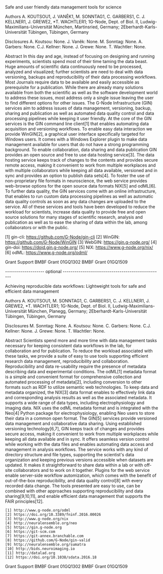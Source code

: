 Safe and user friendly data management tools for science 

Authors
    A. KOUTSOU1, J. VANĚK1, M. SONNTAG1, C. GARBERS1, C. J. KELLNER1, J. GREWE2, *T. WACHTLER1;
    1G-Node, Dept. of Biol. II, Ludwig-Maximilians-Universität München, Martinsried, Germany; 2Eberhardt-Karls-Universität Tübingen, Tübingen, Germany

Disclosures
    A. Koutsou: None. J. Vaněk: None. M. Sonntag: None. A. Garbers: None. C.J. Kellner: None. J. Grewe: None. T. Wachtler: None.

Abstract
In this day and age, instead of focusing on designing and running experiments, scientists 
spend most of their time taming the data beast. Huge amounts of scientific data continuously 
need to be processed, analyzed and visualized; further scientists are need to deal with data 
versioning, backups and reproducibility of their data processing workflows. Most Journals 
require data to be available and easily accessible as prerequisite for a publication. While 
there are already many solutions available from both the scientific as well as the software 
development world to address these issues, most address only a single issue leaving the user 
to find different options for other issues.
The G-Node Infrastructure (GIN) services aim to address issues of data management, versioning, 
backup, sharing and publication as well as automated data quality control and data processing 
pipelines while keeping it user friendly.
At the core of the GIN services is the GIN command line client[1] that enables automating 
data acquisition and versioning workflows. To enable easy data interaction we provide 
WinGIN[2], a graphical user interface specifically targeted for Windows users. It comes 
with a Windows Explorer plugin to make data management available for users that do not 
have a strong programming background. 
To enable collaboration, data sharing and data publication GIN provides an open source and 
free to use data hosting service[3]. The data hosting service keeps track of changes to the 
contents and provides secure remote access, making it convenient to work from multiple 
workplaces and with multiple collaborators while keeping all data available, versioned and 
in sync and provides an option to publish data sets[4].
To foster the use of non-proprietary file formats in neuroscience, the web service 
provides web-browse options for the open source data formats NIX[5] and odML[6].
To further data quality, the GIN services come with an online infrastructure, that 
enables to run custom data processing pipelines as well as automatic data quality controls
as soon as any data changes are uploaded to the service.
All of these services and tools have been developed to reduce the workload for scientists, 
increase data quality to provide free and open source solutions for many stages of 
scientific research, analysis and publication as well as to ease the sharing of data 
within the lab, among collaborators or with the public.

[1] gin-cli: https://github.com/G-Node/gin-cli
[2] WinGIN: https://github.com/G-Node/WinGIN
[3] WebGIN: https://gin.g-node.org/
[4] gin-doi: https://doid.gin.g-node.org/
[5] NIX: https://www.g-node.org/nix/
[6] odML: https://www.g-node.org/odml/


Grant Support
    BMBF Grant 01GQ1302
    BMBF Grant 01GQ1509


-------------------- optional ---------------------------------------------------


Achieving reproducible data workflows: Lightweight tools for safe and efficient data management

Authors
    A. KOUTSOU1, M. SONNTAG1, C. GARBERS1, C. J. KELLNER1, J. GREWE2, *T. WACHTLER1;
    1G-Node, Dept. of Biol. II, Ludwig-Maximilians-Universität München, Planegg, Germany; 2Eberhardt-Karls-Universität Tübingen, Tübingen, Germany

Disclosures
     M. Sonntag: None. A. Koutsou: None. C. Garbers: None. C.J. Kellner: None. J. Grewe: None. T. Wachtler: None.

Abstract
    Scientists spend more and more time with data management tasks necessary for keeping
    consistent data workflows in the lab, for collaboration and for publication. To reduce
    the workload associated with these tasks, we provide a suite of easy to use tools supporting
    efficient research data management, reproducibility and collaboration.
    Reproducibility and data re-usability require the presence of metadata describing data and
    experimental conditions. The odML[1] metadata format is a simple and convenient format for
    comprehensive collection and automated processing of metadata[2], including conversion to
    other formats such as RDF to utilize semantic web technologies.
    To keep data and metadata organized, the NIX[3] data format enables to effectively link data
    and corresponding analysis results as well as the associated metadata. It supports a wide
    range of data types, including electrophysiology and imaging data. NIX uses the odML metadata
    format and is integrated with the Neo[4] Python package for electrophysiology, enabling Neo
    users to store their data in a common open format.
    The GIN[5] services provide versioned data management and collaborative data sharing. Using
    established versioning technology[6,7], GIN keeps track of changes and provides secure access,
    making it convenient to work from multiple workplaces while keeping all data available and
    in sync. It offers seamless version control while working with the data files and enables
    automating data access and management in analysis workflows. The service works with any kind
    of directory structure and file types, supporting the scientist's data organization and
    keeping previous versions accessible when datasets are updated. It makes it straightforward
    to share data within a lab or with off-site collaborators and to work on it together. Plugins
    for the web service enable server-side workflow automization, which comes with the benefit of
    out-of-the-box reproducibility, and data quality control[8] with every recorded data change.
    The tools presented are easy to use, can be combined with other approaches supporting
    reproducibility and data sharing[9,10,11], and enable efficient data management that supports
    the FAIR principles[12].

    [1] http://www.g-node.org/odml
    [2] https://doi.org/10.3389/fninf.2016.00026
    [3] http://www.g-node.org/nix
    [4] http://neuralensemble.org/neo
    [5] https://gin.g-node.org
    [6] https://git-scm.com
    [7] https://git-annex.branchable.com
    [8] https://github.com/G-Node/gin-valid
    [9] http://neuralensemble.org/sumatra
    [10] http://bids.neuroimaging.io
    [11] http://datalad.org
    [12] https://doi.org/10.1038/sdata.2016.18 

Grant Support
    BMBF Grant 01GQ1302
    BMBF Grant 01GQ1509



